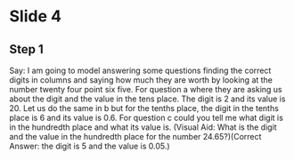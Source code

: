 # Slide 4

## Step 1

Say: I am going to model answering some questions finding the correct digits in columns and saying how much they are worth by looking at the number twenty four point six five. For question a where they are asking us about the digit and the value in the tens place. The digit is 2 and its value is 20.  Let us do the same in b but for the tenths place, the digit in the tenths place is 6 and its value is 0.6. For question c could you tell me what digit is in the hundredth place and what its value is. (Visual Aid: What is the digit and the value in the hundredth place for the number 24.65?)(Correct Answer: the digit is 5 and the value is 0.05.)
